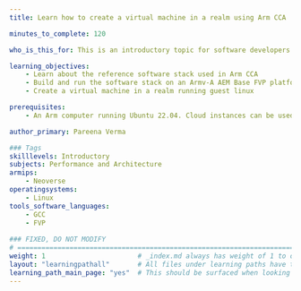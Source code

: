 ```yaml
---
title: Learn how to create a virtual machine in a realm using Arm CCA

minutes_to_complete: 120

who_is_this_for: This is an introductory topic for software developers who want to learn about Arm Confidential Compute Architecture (CCA).

learning_objectives:
    - Learn about the reference software stack used in Arm CCA
    - Build and run the software stack on an Armv-A AEM Base FVP platform with support for RME extensions
    - Create a virtual machine in a realm running guest linux

prerequisites:
    - An Arm computer running Ubuntu 22.04. Cloud instances can be used, refer to the list of [Arm cloud service providers](/learning-paths/servers-and-cloud-computing/csp/).

author_primary: Pareena Verma

### Tags
skilllevels: Introductory
subjects: Performance and Architecture
armips:
    - Neoverse 
operatingsystems:
    - Linux 
tools_software_languages:
    - GCC
    - FVP
    
### FIXED, DO NOT MODIFY
# ================================================================================
weight: 1                       # _index.md always has weight of 1 to order correctly
layout: "learningpathall"       # All files under learning paths have this same wrapper
learning_path_main_page: "yes"  # This should be surfaced when looking for related content. Only set for _index.md of learning path content.
---
```

